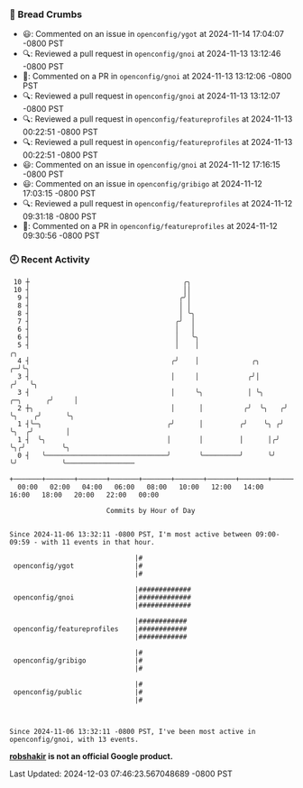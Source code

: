 ### 🍞 Bread Crumbs

 * 😃: Commented on an issue in `openconfig/ygot` at 2024-11-14 17:04:07 -0800 PST
 * 🔍: Reviewed a pull request in  `openconfig/gnoi` at 2024-11-13 13:12:46 -0800 PST
 * 💬: Commented on a PR in  `openconfig/gnoi` at 2024-11-13 13:12:06 -0800 PST
 * 🔍: Reviewed a pull request in  `openconfig/gnoi` at 2024-11-13 13:12:07 -0800 PST
 * 🔍: Reviewed a pull request in  `openconfig/featureprofiles` at 2024-11-13 00:22:51 -0800 PST
 * 🔍: Reviewed a pull request in  `openconfig/featureprofiles` at 2024-11-13 00:22:51 -0800 PST
 * 😃: Commented on an issue in `openconfig/gnoi` at 2024-11-12 17:16:15 -0800 PST
 * 😃: Commented on an issue in `openconfig/gribigo` at 2024-11-12 17:03:15 -0800 PST
 * 🔍: Reviewed a pull request in  `openconfig/featureprofiles` at 2024-11-12 09:31:18 -0800 PST
 * 💬: Commented on a PR in  `openconfig/featureprofiles` at 2024-11-12 09:30:56 -0800 PST

### 🕘 Recent Activity
```
 10 ┼                                      ╭╮
 10 ┤                                      ││
  9 ┤                                     ╭╯│
  8 ┤                                     │ │
  8 ┤                                     │ ╰╮
  7 ┤                                    ╭╯  │
  6 ┤                                    │   │
  6 ┤                                    │   ╰╮
  5 ┤                                    │    │                                  ╭╮
  4 ┤                                   ╭╯    │             ╭╮                 ╭─╯╰╮
  3 ┤                                   │     │            ╭╯│                ╭╯   ╰╮
  3 ┤                                   │     ╰╮           │ ╰╮     ╭─╮      ╭╯     │
  2 ┼╮                                  │      │          ╭╯  ╰╮   ╭╯ ╰╮    ╭╯      ╰╮
  1 ┤╰─╮                               ╭╯      │         ╭╯    ╰╮ ╭╯   ╰╮  ╭╯        │
  1 ┤  ╰╮                              │       │         │      │╭╯     ╰╮╭╯         ╰╮
  0 ┤   ╰──────────────────────────────╯       ╰─────────╯      ╰╯       ╰╯           ╰─────────────────
    +───────+───────+───────+───────+───────+───────+───────+───────+───────+───────+───────+───────+────
  00:00   02:00   04:00   06:00   08:00   10:00   12:00   14:00   16:00   18:00   20:00   22:00   00:00   

						Commits by Hour of Day


Since 2024-11-06 13:32:11 -0800 PST, I'm most active between 09:00-09:59 - with 11 events in that hour.

```



```
                               |#
 openconfig/ygot               |#
                               |#

                               |#############
 openconfig/gnoi               |#############
                               |#############

                               |############
 openconfig/featureprofiles    |############
                               |############

                               |#
 openconfig/gribigo            |#
                               |#

                               |#
 openconfig/public             |#
                               |#



Since 2024-11-06 13:32:11 -0800 PST, I've been most active in openconfig/gnoi, with 13 events.

```
**[robshakir](mailto:robjs@google.com) is not an official Google product.**  


Last Updated: 2024-12-03 07:46:23.567048689 -0800 PST
